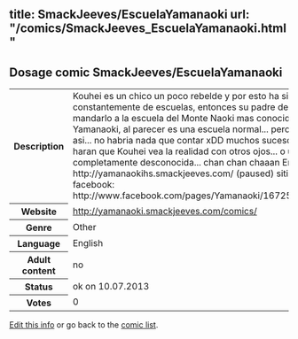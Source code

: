 title: SmackJeeves/EscuelaYamanaoki
url: "/comics/SmackJeeves_EscuelaYamanaoki.html"
---
Dosage comic SmackJeeves/EscuelaYamanaoki
-----------------------------------------

<p id="msg"></p>
<script type="text/javascript">
if (window.location.search === '?edit_info_mail=sent_ok') {
  var elem = document.getElementById("msg");
  elem.innerHTML = 'Edited information sucessfully sent for review, which is usually done daily. Thanks!';
  elem.className = 'ok';
}
</script>
<table class="comicinfo">
<tr>
<th>Description</th><td>Kouhei es un chico un poco rebelde y por esto ha sido cambiado constantemente de escuelas, entonces su padre decidio mandarlo a la escuela del Monte Naoki mas conocida como Yamanaoki, al parecer es una escuela normal... pero... si fuese asi... no habria nada que contar xDD muchos sucesos extraños haran que Kouhei vea la realidad con otros ojos... o una realidad completamente desconocida... chan chan chaaan English version: http://yamanaokihs.smackjeeves.com/ (paused) sitio en facebook: http://www.facebook.com/pages/Yamanaoki/167250876624086</td>
</tr>
<tr>
<th>Website</th><td><a href="http://yamanaoki.smackjeeves.com/comics/">http://yamanaoki.smackjeeves.com/comics/</a></td>
</tr>
<tr>
<th>Genre</th><td>Other</td>
</tr>
<tr>
<th>Language</th><td>English</td>
</tr>
<tr>
<th>Adult content</th><td>no</td>
</tr>
<tr>
<th>Status</th><td>ok on 10.07.2013</td>
</tr>
<tr>
<th>Votes</th><td>0</td>
</tr>
</table>

[Edit this info](SmackJeeves_EscuelaYamanaoki_edit.html) or go back to the [comic list](../comic-index.html).

